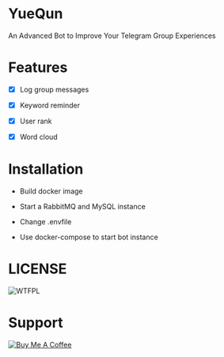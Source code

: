 # YueQun

An Advanced Bot to Improve Your Telegram Group Experiences

# Features

- [x] Log group messages

- [x] Keyword reminder

- [x] User rank

- [x] Word cloud

# Installation

+ Build docker image

+ Start a RabbitMQ and MySQL instance

+ Change .envfile

+ Use docker-compose to start bot instance

# LICENSE

![WTFPL](http://www.wtfpl.net/wp-content/uploads/2012/12/wtfpl-badge-4.png)

# Support

<a href="https://www.buymeacoffee.com/AuVnCxIZR" target="_blank"><img src="https://www.buymeacoffee.com/assets/img/custom_images/yellow_img.png" alt="Buy Me A Coffee" style="height: auto !important;width: auto !important;" ></a>
